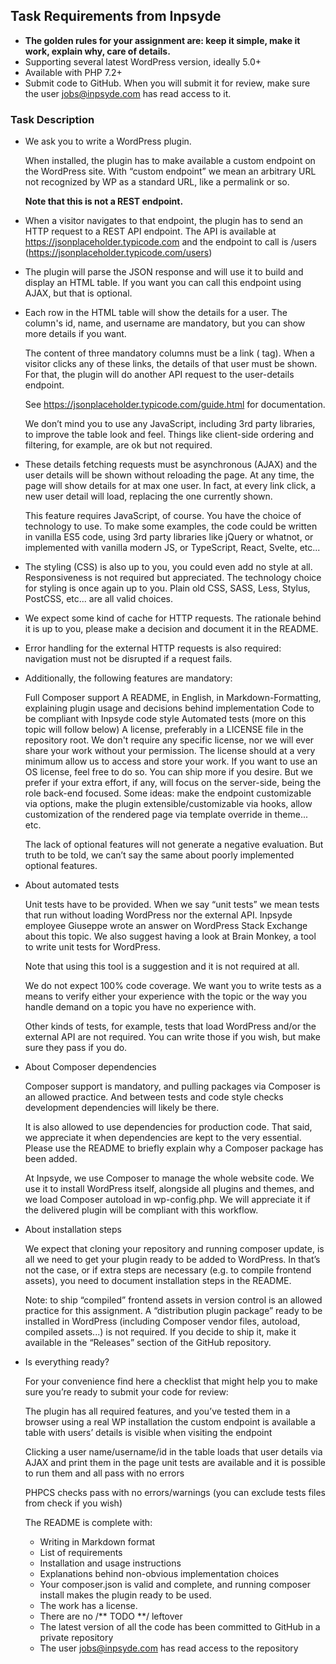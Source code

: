 ## Task Requirements from Inpsyde
- **The golden rules for your assignment are: keep it simple, make it work, explain why, care of details.**
- Supporting several latest WordPress version, ideally 5.0+
- Available with PHP 7.2+
- Submit code to GitHub. When you will submit it for review, make sure the user jobs@inpsyde.com has read access to it.

### Task Description
- We ask you to write a WordPress plugin.
  
  When installed, the plugin has to make available a custom endpoint on the WordPress site. With “custom endpoint” we mean an arbitrary URL not recognized by WP as a standard URL, like a permalink or so.
  
  __**Note that this is not a REST endpoint.**__

- When a visitor navigates to that endpoint, the plugin has to send an HTTP request to a REST API endpoint. The API is available at https://jsonplaceholder.typicode.com and the endpoint to call is /users (https://jsonplaceholder.typicode.com/users)

- The plugin will parse the JSON response and will use it to build and display an HTML table.
  If you want you can call this endpoint using AJAX, but that is optional.
 
- Each row in the HTML table will show the details for a user. The column's id, name, and username are mandatory, but you can show more details if you want.
 
  The content of three mandatory columns must be a link (<a> tag). When a visitor clicks any of these links, the details of that user must be shown. For that, the plugin will do another API request to the user-details endpoint.
  
  See https://jsonplaceholder.typicode.com/guide.html for documentation.
  
  We don’t mind you to use any JavaScript, including 3rd party libraries, to improve the table look and feel. Things like client-side ordering and filtering, for example, are ok but not required.
  
- These details fetching requests must be asynchronous (AJAX) and the user details will be shown without reloading the page.
  At any time, the page will show details for at max one user. In fact, at every link click, a new user detail will load, replacing the one currently shown.
  
  This feature requires JavaScript, of course. You have the choice of technology to use. To make some examples, the code could be written in vanilla ES5 code, using 3rd party libraries like jQuery or whatnot, or implemented with vanilla modern JS, or TypeScript, React, Svelte, etc...
  
- The styling (CSS) is also up to you, you could even add no style at all. Responsiveness is not required but appreciated. The technology choice for styling is once again up to you. Plain old CSS, SASS, Less, Stylus, PostCSS, etc... are all valid choices.

- We expect some kind of cache for HTTP requests. The rationale behind it is up to you, please make a decision and document it in the README.

- Error handling for the external HTTP requests is also required: navigation must not be disrupted if a request fails.

- Additionally, the following features are mandatory:
  
  Full Composer support
  A README, in English, in Markdown-Formatting, explaining plugin usage and decisions behind implementation
  Code to be compliant with Inpsyde code style
  Automated tests (more on this topic will follow below)
  A license, preferably in a LICENSE file in the repository root. We don't require any specific license, nor we will ever share your work without your permission. The license should at a very minimum allow us to access and store your work. If you want to use an OS license, feel free to do so.
  You can ship more if you desire. But we prefer if your extra effort, if any, will focus on the server-side, being the role back-end focused.
  Some ideas: make the endpoint customizable via options, make the plugin extensible/customizable via hooks, allow customization of the rendered page via template override in theme... etc.
  
  The lack of optional features will not generate a negative evaluation. But truth to be told, we can’t say the same about poorly implemented optional features.
  
- About automated tests
  
  Unit tests have to be provided. When we say “unit tests” we mean tests that run without loading WordPress nor the external API.
  Inpsyde employee Giuseppe wrote an answer on WordPress Stack Exchange about this topic. We also suggest having a look at Brain Monkey, a tool to write unit tests for WordPress.
  
  Note that using this tool is a suggestion and it is not required at all.
  
  We do not expect 100% code coverage. We want you to write tests as a means to verify either your experience with the topic or the way you handle demand on a topic you have no experience with.
  
  Other kinds of tests, for example, tests that load WordPress and/or the external API are not required. You can write those if you wish, but make sure they pass if you do.
  
- About Composer dependencies
  
  Composer support is mandatory, and pulling packages via Composer is an allowed practice. And between tests and code style checks development dependencies will likely be there.
  
  It is also allowed to use dependencies for production code. That said, we appreciate it when dependencies are kept to the very essential. Please use the README to briefly explain why a Composer package has been added.
  
  At Inpsyde, we use Composer to manage the whole website code. We use it to install WordPress itself, alongside all plugins and themes, and we load Composer autoload in wp-config.php. We will appreciate it if the delivered plugin will be compliant with this workflow.
  
- About installation steps
  
  We expect that cloning your repository and running composer update, is all we need to get your plugin ready to be added to WordPress.
  In that’s not the case, or if extra steps are necessary (e.g. to compile frontend assets), you need to document installation steps in the README.
  
  Note: to ship “compiled” frontend assets in version control is an allowed practice for this assignment.
  A “distribution plugin package” ready to be installed in WordPress (including Composer vendor files, autoload, compiled assets...) is not required. If you decide to ship it, make it available in the “Releases” section of the GitHub repository.
  
- Is everything ready?

  For your convenience find here a checklist that might help you to make sure you’re ready to submit your code for review:

  The plugin has all required features, and you’ve tested them in a browser using a real WP installation
the custom endpoint is available
a table with users’ details is visible when visiting the endpoint

  Clicking a user name/username/id in the table loads that user details via AJAX and print them in the page
unit tests are available and it is possible to run them and all pass with no errors

  PHPCS checks pass with no errors/warnings (you can exclude tests files from check if you wish)
 
  The README is complete with:
  - Writing in Markdown format
  - List of requirements
  - Installation and usage instructions
  - Explanations behind non-obvious implementation choices
  - Your composer.json is valid and complete, and running composer install makes the plugin ready to be used.
  - The work has a license.
  - There are no /** TODO **/ leftover
  - The latest version of all the code has been committed to GitHub in a private repository
  - The user jobs@inpsyde.com has read access to the repository
